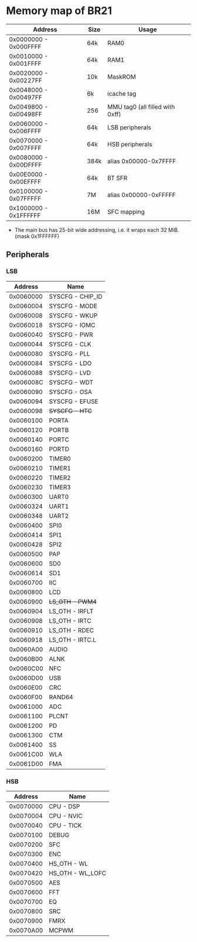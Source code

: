 # Memory map of BR21

| Address               | Size   | Usage                 |
|-----------------------|--------|-----------------------|
| 0x0000000 - 0x000FFFF | 64k    | RAM0                  |
| 0x0010000 - 0x001FFFF | 64k    | RAM1                  |
| 0x0020000 - 0x00227FF | 10k    | MaskROM               |
| 0x0048000 - 0x00497FF | 6k     | icache tag            |
| 0x0049800 - 0x00498FF | 256    | MMU tag0 (all filled with 0xff) |
| 0x0060000 - 0x006FFFF | 64k    | LSB peripherals       |
| 0x0070000 - 0x007FFFF | 64k    | HSB peripherals       |
| 0x0080000 - 0x00DFFFF | 384k   | alias 0x00000-0x7FFFF |
| 0x00E0000 - 0x00EFFFF | 64k    | BT SFR                |
| 0x0100000 - 0x07FFFFF | 7M     | alias 0x00000-0xFFFFF |
| 0x1000000 - 0x1FFFFFF | 16M    | SFC mapping           |

- The main bus has 25-bit wide addressing, i.e. it wraps each 32 MiB. (mask 0x1FFFFFF)

## Peripherals

### LSB

| Address   | Name                  |
|-----------|-----------------------|
| 0x0060000 | SYSCFG - CHIP_ID      |
| 0x0060004 | SYSCFG - MODE         |
| 0x0060008 | SYSCFG - WKUP         |
| 0x0060018 | SYSCFG - IOMC         |
| 0x0060040 | SYSCFG - PWR          |
| 0x0060044 | SYSCFG - CLK          |
| 0x0060080 | SYSCFG - PLL          |
| 0x0060084 | SYSCFG - LDO          |
| 0x0060088 | SYSCFG - LVD          |
| 0x006008C | SYSCFG - WDT          |
| 0x0060090 | SYSCFG - OSA          |
| 0x0060094 | SYSCFG - EFUSE        |
| 0x0060098 | <del>SYSCFG - HTC</del>|
| 0x0060100 | PORTA                 |
| 0x0060120 | PORTB                 |
| 0x0060140 | PORTC                 |
| 0x0060160 | PORTD                 |
| 0x0060200 | TIMER0                |
| 0x0060210 | TIMER1                |
| 0x0060220 | TIMER2                |
| 0x0060230 | TIMER3                |
| 0x0060300 | UART0                 |
| 0x0060324 | UART1                 |
| 0x0060348 | UART2                 |
| 0x0060400 | SPI0                  |
| 0x0060414 | SPI1                  |
| 0x0060428 | SPI2                  |
| 0x0060500 | PAP                   |
| 0x0060600 | SD0                   |
| 0x0060614 | SD1                   |
| 0x0060700 | IIC                   |
| 0x0060800 | LCD                   |
| 0x0060900 | <del>LS_OTH - PWM4</del>|
| 0x0060904 | LS_OTH - IRFLT        |
| 0x0060908 | LS_OTH - IRTC         |
| 0x0060910 | LS_OTH - RDEC         |
| 0x0060918 | LS_OTH - IRTC.L       |
| 0x0060A00 | AUDIO                 |
| 0x0060B00 | ALNK                  |
| 0x0060C00 | NFC                   |
| 0x0060D00 | USB                   |
| 0x0060E00 | CRC                   |
| 0x0060F00 | RAND64                |
| 0x0061000 | ADC                   |
| 0x0061100 | PLCNT                 |
| 0x0061200 | PD                    |
| 0x0061300 | CTM                   |
| 0x0061400 | SS                    |
| 0x0061C00 | WLA                   |
| 0x0061D00 | FMA                   |

### HSB

| Address   | Name                  |
|-----------|-----------------------|
| 0x0070000 | CPU - DSP             |
| 0x0070004 | CPU - NVIC            |
| 0x0070040 | CPU - TICK            |
| 0x0070100 | DEBUG                 |
| 0x0070200 | SFC                   |
| 0x0070300 | ENC                   |
| 0x0070400 | HS_OTH - WL           |
| 0x0070420 | HS_OTH - WL_LOFC      |
| 0x0070500 | AES                   |
| 0x0070600 | FFT                   |
| 0x0070700 | EQ                    |
| 0x0070800 | SRC                   |
| 0x0070900 | FMRX                  |
| 0x0070A00 | MCPWM                 |
